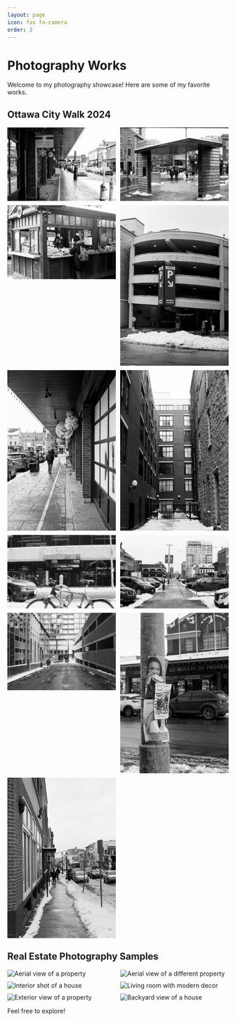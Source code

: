```yaml
---
layout: page
icon: fas fa-camera
order: 2
---
```


# Photography Works

Welcome to my photography showcase! Here are some of my favorite works.

## Ottawa City Walk 2024
<div style="display: grid; grid-template-columns: repeat(auto-fill, minmax(200px, 1fr)); gap: 10px;">
    <img src="/assets/photography/ottawacitywalk2024/r001-005.jpg" alt="Ottawa City Walk 2024 - Image 5" style="width: 100%; height: auto;">
    <img src="/assets/photography/ottawacitywalk2024/r001-008.jpg" alt="Ottawa City Walk 2024 - Image 8" style="width: 100%; height: auto;">
    <img src="/assets/photography/ottawacitywalk2024/r001-009.jpg" alt="Ottawa City Walk 2024 - Image 9" style="width: 100%; height: auto;">
    <img src="/assets/photography/ottawacitywalk2024/r001-012.jpg" alt="Ottawa City Walk 2024 - Image 12" style="width: 100%; height: auto;">
    <img src="/assets/photography/ottawacitywalk2024/r001-014.jpg" alt="Ottawa City Walk 2024 - Image 14" style="width: 100%; height: auto;">
    <img src="/assets/photography/ottawacitywalk2024/r001-016.jpg" alt="Ottawa City Walk 2024 - Image 16" style="width: 100%; height: auto;">
    <img src="/assets/photography/ottawacitywalk2024/r001-020-2.jpg" alt="Ottawa City Walk 2024 - Image 20" style="width: 100%; height: auto;">
    <img src="/assets/photography/ottawacitywalk2024/r001-021.jpg" alt="Ottawa City Walk 2024 - Image 21" style="width: 100%; height: auto;">
    <img src="/assets/photography/ottawacitywalk2024/r001-023-2.jpg" alt="Ottawa City Walk 2024 - Image 23" style="width: 100%; height: auto;">
    <img src="/assets/photography/ottawacitywalk2024/r001-028.jpg" alt="Ottawa City Walk 2024 - Image 28" style="width: 100%; height: auto;">
    <img src="/assets/photography/ottawacitywalk2024/r001-032.jpg" alt="Ottawa City Walk 2024 - Image 32" style="width: 100%; height: auto;">
</div>

## Real Estate Photography Samples

<div style="display: grid; grid-template-columns: repeat(auto-fill, minmax(200px, 1fr)); gap: 10px;">
    <img src="/assets/photography/realestatesamples2024/DJI_0114.jpg" alt="Aerial view of a property" style="width: 100%; height: auto;">
    <img src="/assets/photography/realestatesamples2024/DJI_0126.jpg" alt="Aerial view of a different property" style="width: 100%; height: auto;">
    <img src="/assets/photography/realestatesamples2024/DSC_1441-HDR.jpg" alt="Interior shot of a house" style="width: 100%; height: auto;">
    <img src="/assets/photography/realestatesamples2024/_DSC0276.jpg" alt="Living room with modern decor" style="width: 100%; height: auto;">
    <img src="/assets/photography/realestatesamples2024/_DSC4008.jpg" alt="Exterior view of a property" style="width: 100%; height: auto;">
    <img src="/assets/photography/realestatesamples2024/_DSC5044-HDR.jpg" alt="Backyard view of a house" style="width: 100%; height: auto;">
</div>

Feel free to explore!

